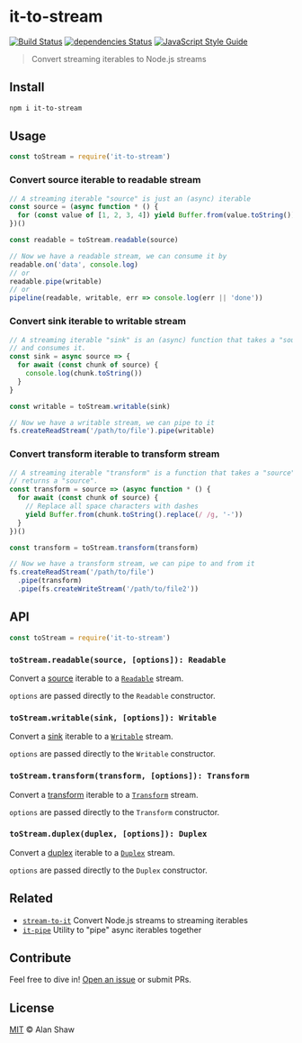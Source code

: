 # it-to-stream

[![Build Status](https://travis-ci.org/alanshaw/it-to-stream.svg?branch=master)](https://travis-ci.org/alanshaw/it-to-stream)
[![dependencies Status](https://david-dm.org/alanshaw/it-to-stream/status.svg)](https://david-dm.org/alanshaw/it-to-stream)
[![JavaScript Style Guide](https://img.shields.io/badge/code_style-standard-brightgreen.svg)](https://standardjs.com)

> Convert streaming iterables to Node.js streams

## Install

```sh
npm i it-to-stream
```

## Usage

```js
const toStream = require('it-to-stream')
```

### Convert source iterable to readable stream

```js
// A streaming iterable "source" is just an (async) iterable
const source = (async function * () {
  for (const value of [1, 2, 3, 4]) yield Buffer.from(value.toString())
})()

const readable = toStream.readable(source)

// Now we have a readable stream, we can consume it by
readable.on('data', console.log)
// or
readable.pipe(writable)
// or
pipeline(readable, writable, err => console.log(err || 'done'))
```

### Convert sink iterable to writable stream

```js
// A streaming iterable "sink" is an (async) function that takes a "source"
// and consumes it.
const sink = async source => {
  for await (const chunk of source) {
    console.log(chunk.toString())
  }
}

const writable = toStream.writable(sink)

// Now we have a writable stream, we can pipe to it
fs.createReadStream('/path/to/file').pipe(writable)
```

### Convert transform iterable to transform stream

```js
// A streaming iterable "transform" is a function that takes a "source" and
// returns a "source".
const transform = source => (async function * () {
  for await (const chunk of source) {
    // Replace all space characters with dashes
    yield Buffer.from(chunk.toString().replace(/ /g, '-'))
  }
})()

const transform = toStream.transform(transform)

// Now we have a transform stream, we can pipe to and from it
fs.createReadStream('/path/to/file')
  .pipe(transform)
  .pipe(fs.createWriteStream('/path/to/file2'))
```

## API

```js
const toStream = require('it-to-stream')
```

### `toStream.readable(source, [options]): Readable`

Convert a [source](https://gist.github.com/alanshaw/591dc7dd54e4f99338a347ef568d6ee9#source-it) iterable to a [`Readable`](https://nodejs.org/dist/latest/docs/api/stream.html#stream_readable_streams) stream.

`options` are passed directly to the `Readable` constructor.

### `toStream.writable(sink, [options]): Writable`

Convert a [sink](https://gist.github.com/alanshaw/591dc7dd54e4f99338a347ef568d6ee9#sink-it) iterable to a [`Writable`](https://nodejs.org/dist/latest/docs/api/stream.html#stream_writable_streams) stream.

`options` are passed directly to the `Writable` constructor.

### `toStream.transform(transform, [options]): Transform`

Convert a [transform](https://gist.github.com/alanshaw/591dc7dd54e4f99338a347ef568d6ee9#transform-it) iterable to a [`Transform`](https://nodejs.org/dist/latest/docs/api/stream.html#stream_duplex_and_transform_streams) stream.

`options` are passed directly to the `Transform` constructor.

### `toStream.duplex(duplex, [options]): Duplex`

Convert a [duplex](https://gist.github.com/alanshaw/591dc7dd54e4f99338a347ef568d6ee9#duplex-it) iterable to a [`Duplex`](https://nodejs.org/dist/latest/docs/api/stream.html#stream_duplex_and_transform_streams) stream.

`options` are passed directly to the `Duplex` constructor.

## Related

* [`stream-to-it`](https://www.npmjs.com/package/stream-to-it) Convert Node.js streams to streaming iterables
* [`it-pipe`](https://www.npmjs.com/package/it-pipe) Utility to "pipe" async iterables together

## Contribute

Feel free to dive in! [Open an issue](https://github.com/alanshaw/it-to-stream/issues/new) or submit PRs.

## License

[MIT](LICENSE) © Alan Shaw
